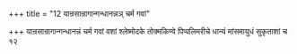 +++
title = "12 यान्रसान्रागान्गन्धानन्नञ् चर्म गवां"

+++
यान्रसान्रागान्गन्धानन्नं चर्म गवां वशां श्लेष्मोदके तोक्मकिण्वे पिप्पलिमरीचे धान्यं मांसमायुधं सुकृताशां च १२